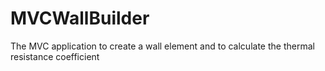 # MVCWallBuilder
The MVC application to create a wall element and to calculate the thermal resistance coefficient

